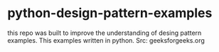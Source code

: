 # python-design-pattern-examples

this repo was built to improve the understanding of desing pattern examples. This examples written in python. 
Src: geeksforgeeks.org